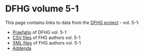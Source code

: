 # DFHG volume 5-1

This page contains links to data from the [DFHG project](http://www.dfhg-project.org/) - vol. 5-1:

* [Praefatio](http://www.dfhg-project.org/DFHG/static_viewer.php?file=praefatio_volumen_quintum_pars_prior.html) of DFHG vol. 5-1
* [CSV files](http://www.dfhg-project.org/DFHG/export_csv.php) of FHG authors vol. 5-1
* [XML files](http://www.dfhg-project.org/DFHG/export_xml.php) of FHG authors vol. 5-1
* [Addenda](http://www.dfhg-project.org/DFHG/static_viewer.php?file=Addenda_Volumen_quintum_pars_prior.html)
